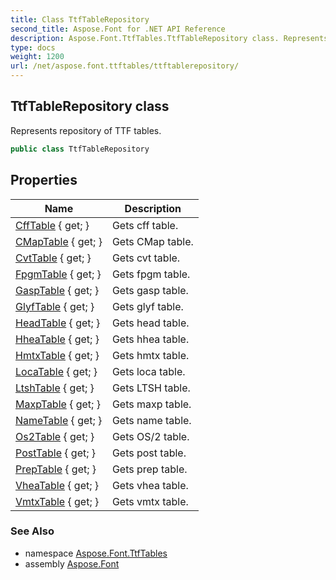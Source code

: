```yaml
---
title: Class TtfTableRepository
second_title: Aspose.Font for .NET API Reference
description: Aspose.Font.TtfTables.TtfTableRepository class. Represents repository of TTF tables
type: docs
weight: 1200
url: /net/aspose.font.ttftables/ttftablerepository/
---
```

## TtfTableRepository class

Represents repository of TTF tables.

```csharp
public class TtfTableRepository
```

## Properties

| Name | Description |
| --- | --- |
| [CffTable](../../aspose.font.ttftables/ttftablerepository/cfftable/) { get; } | Gets cff table. |
| [CMapTable](../../aspose.font.ttftables/ttftablerepository/cmaptable/) { get; } | Gets CMap table. |
| [CvtTable](../../aspose.font.ttftables/ttftablerepository/cvttable/) { get; } | Gets cvt table. |
| [FpgmTable](../../aspose.font.ttftables/ttftablerepository/fpgmtable/) { get; } | Gets fpgm table. |
| [GaspTable](../../aspose.font.ttftables/ttftablerepository/gasptable/) { get; } | Gets gasp table. |
| [GlyfTable](../../aspose.font.ttftables/ttftablerepository/glyftable/) { get; } | Gets glyf table. |
| [HeadTable](../../aspose.font.ttftables/ttftablerepository/headtable/) { get; } | Gets head table. |
| [HheaTable](../../aspose.font.ttftables/ttftablerepository/hheatable/) { get; } | Gets hhea table. |
| [HmtxTable](../../aspose.font.ttftables/ttftablerepository/hmtxtable/) { get; } | Gets hmtx table. |
| [LocaTable](../../aspose.font.ttftables/ttftablerepository/locatable/) { get; } | Gets loca table. |
| [LtshTable](../../aspose.font.ttftables/ttftablerepository/ltshtable/) { get; } | Gets LTSH table. |
| [MaxpTable](../../aspose.font.ttftables/ttftablerepository/maxptable/) { get; } | Gets maxp table. |
| [NameTable](../../aspose.font.ttftables/ttftablerepository/nametable/) { get; } | Gets name table. |
| [Os2Table](../../aspose.font.ttftables/ttftablerepository/os2table/) { get; } | Gets OS/2 table. |
| [PostTable](../../aspose.font.ttftables/ttftablerepository/posttable/) { get; } | Gets post table. |
| [PrepTable](../../aspose.font.ttftables/ttftablerepository/preptable/) { get; } | Gets prep table. |
| [VheaTable](../../aspose.font.ttftables/ttftablerepository/vheatable/) { get; } | Gets vhea table. |
| [VmtxTable](../../aspose.font.ttftables/ttftablerepository/vmtxtable/) { get; } | Gets vmtx table. |

### See Also

* namespace [Aspose.Font.TtfTables](../../aspose.font.ttftables/)
* assembly [Aspose.Font](../../)


